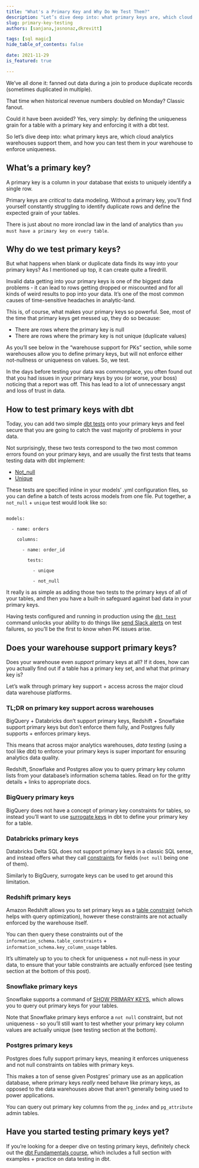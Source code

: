 ```yaml
---
title: "What's a Primary Key and Why Do We Test Them?"
description: "Let’s dive deep into: what primary keys are, which cloud analytics warehouses support them, and how you can test them in your warehouse to enforce uniqueness"
slug: primary-key-testing
authors: [sanjana,jasnonaz,dkrevitt] 

tags: [sql magic]
hide_table_of_contents: false

date: 2021-11-29
is_featured: true

---
```


We’ve all done it: fanned out data during a join to produce duplicate records (sometimes duplicated in multiple).  

That time when historical revenue numbers doubled on Monday? Classic fanout. 

Could it have been avoided? Yes, very simply: by defining the uniqueness grain for a table with a primary key and enforcing it with a dbt test.

So let’s dive deep into: what primary keys are, which cloud analytics warehouses support them, and how you can test them in your warehouse to enforce uniqueness.

<!--truncate-->

<WistiaVideo id="hnkw6j7m2t" />

## What’s a primary key?

A primary key is a column in your database that exists to uniquely identify a single row.

Primary keys are _critical_ to data modeling. Without a primary key, you’ll find yourself constantly struggling to identify duplicate rows and define the expected grain of your tables. 

There is just about no more ironclad law in the land of analytics than `you must have a primary key on every table`. 


## Why do we test primary keys?

But what happens when blank or duplicate data finds its way into your primary keys? As I mentioned up top, it can create quite a firedrill.

Invalid data getting into your primary keys is one of _the_ biggest data problems - it can lead to rows getting dropped or miscounted and for all kinds of weird results to pop into your data. It’s one of the most common causes of time-sensitive headaches in analytic-land.

This is, of course, what makes your primary keys so powerful. See, most of the time that primary keys get messed up, they do so because:

* There are rows where the primary key is null
* There are rows where the primary key is not unique (duplicate values)

As you’ll see below in the “warehouse support for PKs” section, while some warehouses allow you to define primary keys, but will not enforce either not-nullness or uniqueness on values. So, we test.

In the days before testing your data was commonplace, you often found out that you had issues in your primary keys by you (or worse, your boss) noticing that a report was off. This has lead to a lot of unnecessary angst and loss of trust in data.


## How to test primary keys with dbt

Today, you can add two simple [dbt tests](/docs/building-a-dbt-project/tests) onto your primary keys and feel secure that you are going to catch the vast majority of problems in your data. 

Not surprisingly, these two tests correspond to the two most common errors found on your primary keys, and are usually the first tests that teams testing data with dbt implement:



* [Not_null](/reference/resource-properties/tests#not_null)
* [Unique](/reference/resource-properties/tests#unique)

These tests are specified inline in your models’ .yml configuration files, so you can define a batch of tests across models from one file.  Put together, a `not_null` + `unique` test would look like so:

```

models:

  - name: orders

    columns:

      - name: order_id

        tests:

          - unique

          - not_null

```

It really is as simple as adding those two tests to the primary keys of all of your tables, and then you have a built-in safeguard against bad data in your primary keys.

Having tests configured and running in production using the [`dbt test`](/reference/commands/test) command unlocks your ability to do things like [send Slack alerts](/docs/dbt-cloud/using-dbt-cloud/cloud-slack-notifications) on test failures, so you’ll be the first to know when PK issues arise. 


## Does your warehouse support primary keys?

Does your warehouse even _support_ primary keys at all? If it does, how can you actually find out if a table has a primary key set, and what that primary key is?

Let’s walk through primary key support + access across the major cloud data warehouse platforms.


### TL;DR on primary key support across warehouses

BigQuery + Databricks don’t support primary keys, Redshift + Snowflake support primary keys but don’t enforce them fully, and Postgres fully supports + enforces primary keys. 

This means that across major analytics warehouses, _data testing_ (using a tool like dbt) to enforce your primary keys is super important for ensuring analytics data quality.

Redshift, Snowflake and Postgres allow you to query primary key column lists from your database’s information schema tables. Read on for the gritty details + links to appropriate docs.


### BigQuery primary keys

BigQuery does not have a concept of primary key constraints for tables, so instead you’ll want to use [surrogate keys](/blog/sql-surrogate-keys) in dbt to define your primary key for a table.


### Databricks primary keys

Databricks Delta SQL does not support primary keys in a classic SQL sense, and instead offers what they call [constraints](https://docs.databricks.com/delta/delta-constraints.html) for fields (`not null` being one of them).  

Similarly to BigQuery, surrogate keys can be used to get around this limitation.


### Redshift primary keys

Amazon Redshift allows you to set primary keys as a [table constraint](https://docs.aws.amazon.com/redshift/latest/dg/t_Defining_constraints.html) (which helps with query optimization), however these constraints are not actually enforced by the warehouse itself.

You can then query these constraints out of the `information_schema.table_constraints` + `information_schema.key_column_usage` tables.

It’s ultimately up to you to check for uniqueness + not null-ness in your data, to ensure that your table constraints are actually enforced (see testing section at the bottom of this post).


### Snowflake primary keys

Snowflake supports a command of [SHOW PRIMARY KEYS](https://docs.snowflake.com/en/sql-reference/sql/show-primary-keys.html), which allows you to query out primary keys for your tables.

Note that Snowflake primary keys enforce a `not null` constraint, but not uniqueness - so you’ll still want to test whether your primary key column values are actually unique (see testing section at the bottom).


### Postgres primary keys

Postgres does fully support primary keys, meaning it enforces uniqueness and not null constraints on tables with primary keys. 

This makes a ton of sense given Postgres’ primary use as an application database, where primary keys *really* need behave like primary keys, as opposed to the data warehouses above that aren’t generally being used to power applications.

You can query out primary key columns from the `pg_index` and `pg_attribute` admin tables.


## Have you started testing primary keys yet?

If you’re looking for a deeper dive on testing primary keys, definitely check out the [dbt Fundamentals course](https://courses.getdbt.com/courses/fundamentals), which includes a full section with examples + practice on data testing in dbt.
